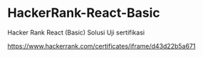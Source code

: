# HackerRank-React-Basic
Hacker Rank React (Basic) Solusi Uji sertifikasi

https://www.hackerrank.com/certificates/iframe/d43d22b5a671
